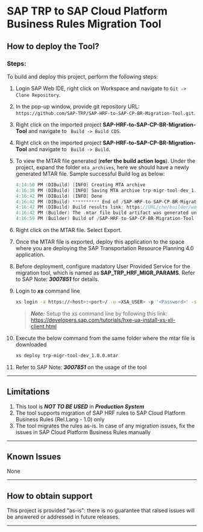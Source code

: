 # SAP TRP to SAP Cloud Platform Business Rules Migration Tool

## How to deploy the Tool?

### Steps:

To build and deploy this project, perform the following steps:

1. Login SAP Web IDE, right click on Workspace and navigate to ```Git -> Clone Repository```.

2. In the pop-up window, provide git repository URL: ```https://github.com/SAP-TRP/SAP-HRF-to-SAP-CP-BR-Migration-Tool.git```.

3. Right click on the imported project **SAP-HRF-to-SAP-CP-BR-Migration-Tool** and navigate to ``` Build -> Build CDS```.

4. Right click on the imported project **SAP-HRF-to-SAP-CP-BR-Migration-Tool** and navigate to ``` Build -> Build```.

5. To view the MTAR file generated (**refer the build action logs**). Under the project, expand the folder `mta_archives`, here we should have a newly generated MTAR file. Sample successful Build log as below:

    ```swift
    4:14:50 PM (DIBuild) [INFO] Creating MTA archive
    4:16:38 PM (DIBuild) [INFO] Saving MTA archive trp-migr-tool-dev_1.0.0.mtar
    4:16:42 PM (DIBuild) [INFO] Done
    4:16:42 PM (DIBuild) ********** End of /SAP-HRF-to-SAP-CP-BR-Migration-Tool Build Log **********
    4:16:42 PM (DIBuild) Build results link: https://URL/che/builder/workspacel8bad924ethwsj3t/download-all/014e961e-161d-4db2-a466-53e2f73b6ad5?arch=zip
    4:16:42 PM (Builder) The .mtar file build artifact was generated under SAP-HRF-to-SAP-CP-BR-Migration-Tool/mta_archives.
    4:16:59 PM (Builder) Build of /SAP-HRF-to-SAP-CP-BR-Migration-Tool completed successfully.
    ```
    
6. Right click on the MTAR file. Select Export.

7. Once the MTAR file is exported, deploy this application to the space where you are deploying the SAP Transportation Resource Planning 4.0 application.

8. Before deployment, configure madatory User Provided Service for the migration tool, which is named as **SAP_TRP_HRF_MIGR_PARAMS**. Refer to SAP Note: ***3007851*** for details.

9. Login to ***xs*** command line

    ```sh
    xs login -a https://<host>:<port>/ -u <XSA_USER> -p '<Password>' -s <xsa_space> --skip-ssl-validation
    ```
    
    > ***Note:*** Setup the xs command line by following this link: https://developers.sap.com/tutorials/hxe-ua-install-xs-xli-client.html

10. Execute the below command from the same folder where the mtar file is downloaded
    
    ```sh
    xs deploy trp-migr-tool-dev_1.0.0.mtar
    ```
    
11. Refer to SAP Note: ***3007851*** on the usage of the tool

___

## Limitations

1. This tool is ***NOT TO BE USED***  in ***Production System***
2. The tool supports migration of SAP HRF rules to SAP Cloud Platform Business Rules (Rel.Lang - 1.0) only
3. The tool migrates the rules as-is. In case of any migration issues, fix the issues in SAP Cloud Platform Business Rules manually

___

## Known Issues
None

___

## How to obtain support
This project is provided "as-is": there is no guarantee that raised issues will be answered or addressed in future releases.

___
